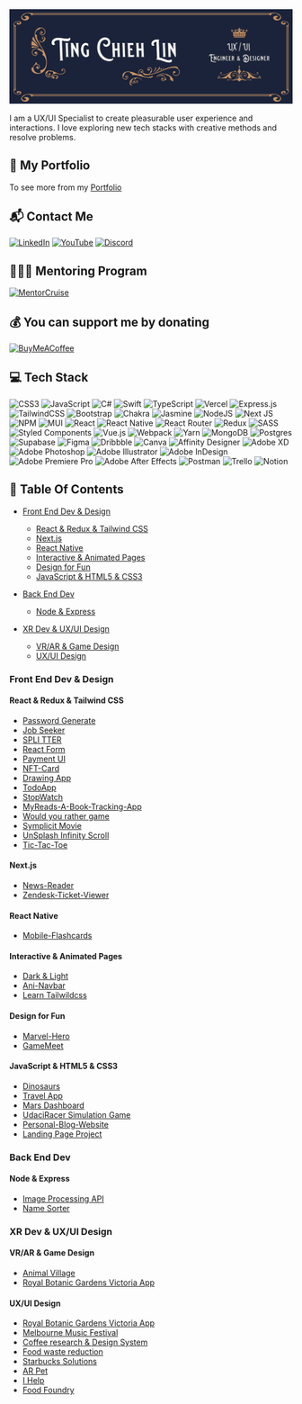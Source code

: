 <img src='./img/TCL-header.png' alt='TCL-header'/>

I am a UX/UI Specialist to create pleasurable user experience and interactions. I love exploring new tech stacks with creative methods and resolve problems.

## 💼 My Portfolio

To see more from my [Portfolio](https://tingchiehlin.com/)

## 📬 Contact Me

[![LinkedIn](https://img.shields.io/badge/LinkedIn-%230077B5.svg?logo=linkedin&logoColor=white)](https://www.linkedin.com/in/cooloojayoo/)
[![YouTube](https://img.shields.io/badge/YouTube-%23FF0000.svg?logo=YouTube&logoColor=white)](https://www.youtube.com/@jaylinxr)
[![Discord](https://img.shields.io/badge/Discord-%237289DA.svg?logo=discord&logoColor=white)](https://discord.com/invite/vJtN5QtQtP)

## 🧑🏼‍🏫 Mentoring Program

<a href="https://mentorcruise.com/mentor/tingchiehlin/"> <img src="https://cdn.mentorcruise.com/img/banner/navy-available-badge.svg" width="240" alt="MentorCruise"> </a>

## 💰 You can support me by donating

[![BuyMeACoffee](https://img.shields.io/badge/Buy%20Me%20a%20Coffee-ffdd00?style=for-the-badge&logo=buy-me-a-coffee&logoColor=black)](https://www.buymeacoffee.com/tingchiehlin)

## 💻 Tech Stack

![CSS3](https://img.shields.io/badge/css3-%231572B6.svg?style=for-the-badge&logo=css3&logoColor=white) ![JavaScript](https://img.shields.io/badge/javascript-%23323330.svg?style=for-the-badge&logo=javascript&logoColor=%23F7DF1E) ![C#](https://img.shields.io/badge/c%23-%23239120.svg?style=for-the-badge&logo=c-sharp&logoColor=white) ![Swift](https://img.shields.io/badge/swift-F54A2A?style=for-the-badge&logo=swift&logoColor=white) ![TypeScript](https://img.shields.io/badge/typescript-%23007ACC.svg?style=for-the-badge&logo=typescript&logoColor=white) ![Vercel](https://img.shields.io/badge/vercel-%23000000.svg?style=for-the-badge&logo=vercel&logoColor=white) ![Express.js](https://img.shields.io/badge/express.js-%23404d59.svg?style=for-the-badge&logo=express&logoColor=%2361DAFB) ![TailwindCSS](https://img.shields.io/badge/tailwindcss-%2338B2AC.svg?style=for-the-badge&logo=tailwind-css&logoColor=white) ![Bootstrap](https://img.shields.io/badge/bootstrap-%23563D7C.svg?style=for-the-badge&logo=bootstrap&logoColor=white) ![Chakra](https://img.shields.io/badge/chakra-%234ED1C5.svg?style=for-the-badge&logo=chakraui&logoColor=white) ![Jasmine](https://img.shields.io/badge/jasmine-%238A4182.svg?style=for-the-badge&logo=jasmine&logoColor=white) ![NodeJS](https://img.shields.io/badge/node.js-6DA55F?style=for-the-badge&logo=node.js&logoColor=white) ![Next JS](https://img.shields.io/badge/Next-black?style=for-the-badge&logo=next.js&logoColor=white) ![NPM](https://img.shields.io/badge/NPM-%23000000.svg?style=for-the-badge&logo=npm&logoColor=white) ![MUI](https://img.shields.io/badge/MUI-%230081CB.svg?style=for-the-badge&logo=material-ui&logoColor=white) ![React](https://img.shields.io/badge/react-%2320232a.svg?style=for-the-badge&logo=react&logoColor=%2361DAFB) ![React Native](https://img.shields.io/badge/react_native-%2320232a.svg?style=for-the-badge&logo=react&logoColor=%2361DAFB) ![React Router](https://img.shields.io/badge/React_Router-CA4245?style=for-the-badge&logo=react-router&logoColor=white) ![Redux](https://img.shields.io/badge/redux-%23593d88.svg?style=for-the-badge&logo=redux&logoColor=white) ![SASS](https://img.shields.io/badge/SASS-hotpink.svg?style=for-the-badge&logo=SASS&logoColor=white) ![Styled Components](https://img.shields.io/badge/styled--components-DB7093?style=for-the-badge&logo=styled-components&logoColor=white) ![Vue.js](https://img.shields.io/badge/vuejs-%2335495e.svg?style=for-the-badge&logo=vuedotjs&logoColor=%234FC08D) ![Webpack](https://img.shields.io/badge/webpack-%238DD6F9.svg?style=for-the-badge&logo=webpack&logoColor=black) ![Yarn](https://img.shields.io/badge/yarn-%232C8EBB.svg?style=for-the-badge&logo=yarn&logoColor=white) ![MongoDB](https://img.shields.io/badge/MongoDB-%234ea94b.svg?style=for-the-badge&logo=mongodb&logoColor=white) ![Postgres](https://img.shields.io/badge/postgres-%23316192.svg?style=for-the-badge&logo=postgresql&logoColor=white) ![Supabase](https://img.shields.io/badge/Supabase-3ECF8E?style=for-the-badge&logo=supabase&logoColor=white) ![Figma](https://img.shields.io/badge/figma-%23F24E1E.svg?style=for-the-badge&logo=figma&logoColor=white) ![Dribbble](https://img.shields.io/badge/Dribbble-EA4C89?style=for-the-badge&logo=dribbble&logoColor=white) ![Canva](https://img.shields.io/badge/Canva-%2300C4CC.svg?style=for-the-badge&logo=Canva&logoColor=white) ![Affinity Designer](https://img.shields.io/badge/affinitydesginer-%231B72BE.svg?style=for-the-badge&logo=affinity-designer&logoColor=white) ![Adobe XD](https://img.shields.io/badge/Adobe%20XD-470137?style=for-the-badge&logo=Adobe%20XD&logoColor=#FF61F6) ![Adobe Photoshop](https://img.shields.io/badge/adobephotoshop-%2331A8FF.svg?style=for-the-badge&logo=adobephotoshop&logoColor=white) ![Adobe Illustrator](https://img.shields.io/badge/adobeillustrator-%23FF9A00.svg?style=for-the-badge&logo=adobeillustrator&logoColor=white) ![Adobe InDesign](https://img.shields.io/badge/Adobe%20InDesign-49021F?style=for-the-badge&logo=adobeindesign&logoColor=white) ![Adobe Premiere Pro](https://img.shields.io/badge/Adobe%20Premiere%20Pro-9999FF.svg?style=for-the-badge&logo=Adobe%20Premiere%20Pro&logoColor=white) ![Adobe After Effects](https://img.shields.io/badge/Adobe%20After%20Effects-9999FF.svg?style=for-the-badge&logo=Adobe%20After%20Effects&logoColor=white) ![Postman](https://img.shields.io/badge/Postman-FF6C37?style=for-the-badge&logo=postman&logoColor=white) ![Trello](https://img.shields.io/badge/Trello-%23026AA7.svg?style=for-the-badge&logo=Trello&logoColor=white) ![Notion](https://img.shields.io/badge/Notion-%23000000.svg?style=for-the-badge&logo=notion&logoColor=white)

## 📖 Table Of Contents

- [Front End Dev & Design](#front-end-dev--design)

  - [React & Redux & Tailwind CSS](#react--redux--tailwind-css)
  - [Next.js](#nextjs)
  - [React Native](#react-native)
  - [Interactive & Animated Pages](#interactive--animated-pages)
  - [Design for Fun](#design-for-fun)
  - [JavaScript & HTML5 & CSS3](#javascript--html5--css3)

- [Back End Dev](#back-end-dev)

  - [Node & Express](#node--express)

- [XR Dev & UX/UI Design](#xr-dev--uxui-design)
  - [VR/AR & Game Design](#vrar--game-design)
  - [UX/UI Design](#uxui-design)

### Front End Dev & Design

#### React & Redux & Tailwind CSS

- [Password Generate](https://github.com/TingChiehLin/password-generator)
- [Job Seeker](https://github.com/TingChiehLin/job-listing-filtering)
- [SPLI TTER](https://github.com/TingChiehLin/spli-tter-ui)
- [React Form](https://github.com/TingChiehLin/react-validatedForm)
- [Payment UI](https://github.com/TingChiehLin/payment-ui)
- [NFT-Card](https://github.com/TingChiehLin/nft-card)
- [Drawing App](https://github.com/TingChiehLin/drawing-board)
- [TodoApp](https://github.com/TingChiehLin/todoapp)
- [StopWatch](https://github.com/TingChiehLin/stopwatch)
- [MyReads-A-Book-Tracking-App](https://github.com/TingChiehLin/MyReads-A-Book-Tracking-App)
- [Would you rather game](https://github.com/TingChiehLin/Would-You-Rather-Game)
- [Symplicit Movie](https://github.com/TingChiehLin/movie-symplicit)
- [UnSplash Infinity Scroll](https://github.com/TingChiehLin/unsplash-infinity-scroll)
- [Tic-Tac-Toe](https://github.com/TingChiehLin/Tic-Tac-Toe)

#### Next.js

- [News-Reader](https://github.com/TingChiehLin/news-reader)
- [Zendesk-Ticket-Viewer](https://github.com/TingChiehLin/Zendesk-TicketViewer)

#### React Native

- [Mobile-Flashcards](https://github.com/TingChiehLin/Mobile-Flashcards)

#### Interactive & Animated Pages

- [Dark & Light](https://github.com/TingChiehLin/darkmode-toggle)
- [Ani-Navbar](https://github.com/TingChiehLin/navbar-ani)
- [Learn Tailwildcss](https://github.com/TingChiehLin/learn-tailwildcss)

#### Design for Fun

- [Marvel-Hero](https://github.com/TingChiehLin/marvel-hero)
- [GameMeet](https://gamemeet.vercel.app/)

#### JavaScript & HTML5 & CSS3

- [Dinosaurs](https://github.com/TingChiehLin/Dinosaurs)
- [Travel App](https://github.com/TingChiehLin/Travel-App)
- [Mars Dashboard](https://github.com/TingChiehLin/Mars-Dashboard)
- [UdaciRacer Simulation Game](https://github.com/TingChiehLin/UdaciRacer-Sim)
- [Personal-Blog-Website](https://github.com/TingChiehLin/Personal-Blog-Website)
- [Landing Page Project](https://github.com/TingChiehLin/Landing-Page)

### Back End Dev

#### Node & Express

- [Image Processing API](https://github.com/TingChiehLin/image-processing-api)
- [Name Sorter](https://github.com/TingChiehLin/name-sorter)

### XR Dev & UX/UI Design

#### VR/AR & Game Design

- [Animal Village](https://tingchiehlin.com/animalvillage)
- [Royal Botanic Gardens Victoria App](https://tingchiehlin.com/royalbotanicgarden)

#### UX/UI Design

- [Royal Botanic Gardens Victoria App](https://tingchiehlin.com/royalbotanicgarden)
- [Melbourne Music Festival](https://tingchiehlin.com/musicfestival)
- [Coffee research & Design System](https://tingchiehlin.com/coffeeresearch)
- [Food waste reduction](https://tingchiehlin.com/foodwaste)
- [Starbucks Solutions](https://tingchiehlin.com/startbucks)
- [AR Pet](https://tingchiehlin.com/arpet)
- [I Help](https://tingchiehlin.com/ihelp)
- [Food Foundry](https://tingchiehlin.com/foodfoundry)
